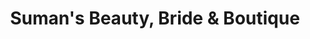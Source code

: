 ---
title: "Suman's Beauty, Bride & Boutique"
url: /abbotsford/sumans-beauty-bride-und-boutique/
shop: Kleidung
---